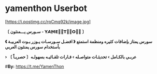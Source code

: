 # yamenthon Userbot

[https://i.postimg.cc/rpCmq92k/image.jpg]

**〔 سـورس يـــمنثون - 𝗬𝘼𝗠ِ𝗘𝙉ِ𝗧𝙃َ𝗢𝙉ِ 〕**

**《 افضـل سـورسـات يـوزر بـوت العربيـة 》**
**سورس يمتاز بإضافات كثيره ومنظمة استمتع بأستخدام سورس يمنثون العربي**

**› عربـي بالكـامل › تحديثـات متواصـله › فـارات تلقـائيـه بسهولـه〔 حصريـاً 〕** 

#**By:** https://t.me/YamenThon
